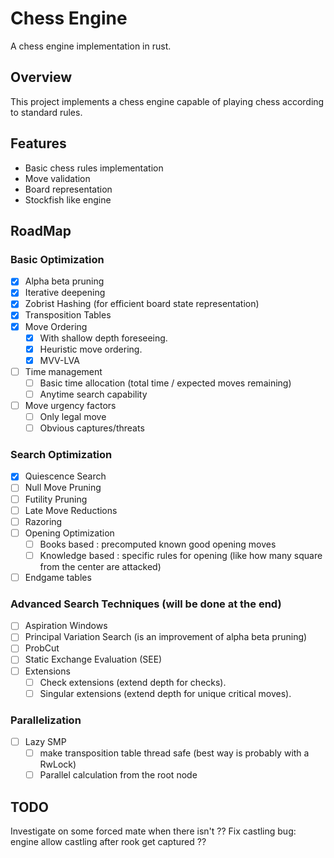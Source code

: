# Chess Engine

A chess engine implementation in rust.

## Overview

This project implements a chess engine capable of playing chess according to standard rules.

## Features

- Basic chess rules implementation
- Move validation
- Board representation
- Stockfish like engine

## RoadMap

### Basic Optimization
- [x] Alpha beta pruning
- [x] Iterative deepening
- [x] Zobrist Hashing (for efficient board state representation)
- [x] Transposition Tables
- [x] Move Ordering
    - [x] With shallow depth foreseeing.
    - [x] Heuristic move ordering.
    - [x] MVV-LVA
- [ ] Time management
    - [ ] Basic time allocation (total time / expected moves remaining)
    - [ ] Anytime search capability
- [ ] Move urgency factors
   - [ ] Only legal move
   - [ ] Obvious captures/threats

### Search Optimization
- [x] Quiescence Search
- [ ] Null Move Pruning
- [ ] Futility Pruning
- [ ] Late Move Reductions
- [ ] Razoring
- [ ] Opening Optimization
    - [ ] Books based : precomputed known good opening moves
    - [ ] Knowledge based : specific rules for opening (like how many square from the center are attacked)
- [ ] Endgame tables

### Advanced Search Techniques (will be done at the end)
- [ ] Aspiration Windows
- [ ] Principal Variation Search (is an improvement of alpha beta pruning)
- [ ] ProbCut
- [ ] Static Exchange Evaluation (SEE)
- [ ] Extensions
    - [ ] Check extensions (extend depth for checks).
    - [ ] Singular extensions (extend depth for unique critical moves).

### Parallelization
- [ ] Lazy SMP
    - [ ] make transposition table thread safe (best way is probably with a RwLock)
    - [ ] Parallel calculation from the root node

## TODO
Investigate on some forced mate when there isn't ??
Fix castling bug: engine allow castling after rook get captured ??
